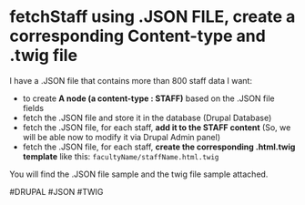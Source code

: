# fetchStaff using .JSON FILE, create a corresponding Content-type and .twig file
I have a .JSON file that contains more than 800 staff data
I want:
- to create **A node (a content-type : STAFF)** based on the .JSON file fields
- fetch the .JSON file and store it in the database (Drupal Database) 
- fetch the .JSON file, for each staff, **add it to the STAFF content** (So, we will be able now to modify it via Drupal Admin panel)
- fetch the .JSON file, for each staff, **create the corresponding .html.twig template** like this: ``facultyName/staffName.html.twig``

You will find the .JSON file sample and the twig file sample attached.


#DRUPAL #JSON #TWIG
